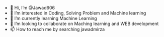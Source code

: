 - 👋 Hi, I’m @Jawad606
- 👀 I’m interested in Coding, Solving Problem and Machine learning
- 🌱 I’m currently learning Machine Learning
- 💞️ I’m looking to collaborate on Maching learning and WEB development
- 📫 How to reach me by searching jawadmirza

<!---
Jawad606/Jawad606 is a ✨ special ✨ repository because its `README.md` (this file) appears on your GitHub profile.
You can click the Preview link to take a look at your changes.
--->
